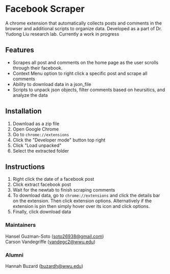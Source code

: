 # Facebook Scraper

A chrome extension that automatically collects posts and comments in the browser and additional scripts to organize data. Developed as a part of Dr. Yudong Liu research lab. Currently a work in progress

## Features

- Scrapes all post and comments on the home page as the user scrolls through their facebook.
- Context Menu option to right click a specific post and scrape all comments
- Ability to download data in a json_file
- Scripts to unpack json objects, filter comments based on heursitics, and analyze the data

## Installation

1. Download as a zip file
2. Open Google Chrome
3. Go to `chrome://extensions`
4. Click the "Developer mode" button top right
5. Click "Load unpacked"
6. Select the extracted folder

## Instructions

1. Right click the date of a facebook post
2. Click extract facebook post
3. Wait for the newtab to finish scraping comments
4. To download data, go to `chrome://extensions` and click the details bar on the extension. Then click extension options. Alternatively if the extension is pin then simply hover over its icon and click options.
5. Finally, click download data

### Maintainers

Hansel Guzman-Soto (soto26938@gmail.com)\
Carson Vandegriffe (vandegc2@wwu.edu)

### Alumni

Hannah Buzard (buzardh@wwu.edu)
